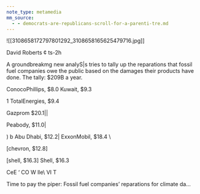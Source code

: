 ```yaml
---
note_type: metamedia
mm_source:
  - - democrats-are-republicans-scroll-for-a-parenti-tre.md
---
```


![[3108658172797801292_3108658165625479716.jpg]]

David Roberts ¢ ts-2h

A groundbreakmg new anaIyS|s tries to tally
up the reparations that fossil fuel companies
owe the public based on the damages their
products have done. The tally: $209B a
year.

ConocoPhillips, $8.0
Kuwait, $9.3

1
TotalEnergies, $9.4

Gazprom $20.1||

Peabody, $11.0|

)
b
Abu Dhabi, $12.2|
ExxonMobil, $18.4 \

[chevron, $12.8]

[shell, $16.3] Shell, $16.3

CeE ‘ CO
W lle\ VI T

Time to pay the piper: Fossil fuel
companies’ reparations for climate da...


